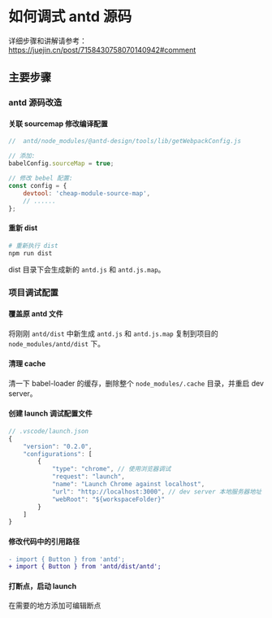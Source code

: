 # 如何调式 antd 源码

详细步骤和讲解请参考：
https://juejin.cn/post/7158430758070140942#comment

## 主要步骤

### antd 源码改造

#### 关联 sourcemap 修改编译配置

```js
//  antd/node_modules/@antd-design/tools/lib/getWebpackConfig.js

// 添加:
babelConfig.sourceMap = true;

// 修改 bebel 配置:
const config = {
    devtool: 'cheap-module-source-map',
    // ......
};
```

#### 重新 dist

```bash
# 重新执行 dist
npm run dist
```

dist 目录下会生成新的 `antd.js` 和 `antd.js.map`。

### 项目调试配置

#### 覆盖原 antd 文件

将刚刚 `antd/dist` 中新生成 `antd.js` 和 `antd.js.map` 复制到项目的 `node_modules/antd/dist` 下。

#### 清理 cache

清一下 babel-loader 的缓存，删除整个 `node_modules/.cache` 目录，并重启 dev server。

#### 创建 launch 调试配置文件

```js
// .vscode/launch.json
{
    "version": "0.2.0",
    "configurations": [
        {
            "type": "chrome", // 使用浏览器调试
            "request": "launch",
            "name": "Launch Chrome against localhost",
            "url": "http://localhost:3000", // dev server 本地服务器地址
            "webRoot": "${workspaceFolder}"
        }
    ]
}
```

#### 修改代码中的引用路径

```diff
- import { Button } from 'antd';
+ import { Button } from 'antd/dist/antd';
```

#### 打断点，启动 launch

在需要的地方添加可编辑断点
